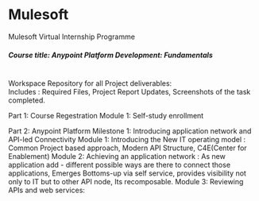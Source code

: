 # Mulesoft
Mulesoft Virtual Internship Programme

<h5>Course title: Anypoint Platform Development: Fundamentals</h5>
<br>Workspace Repository for all Project deliverables:
<br>Includes : Required Files, Project Report Updates, Screenshots of the task completed.


Part 1: Course Regestration
  Module 1: Self-study enrollment

Part 2: Anypoint Platform
Milestone 1: Introducing application network and API-led Connectivity
  Module 1: Introducing the New IT operating model :
            Common Project based approach, Modern API Structure, C4E(Center for Enablement)
  Module 2: Achieving an application network :
            As new application add - different possible ways are there to connect those applications, 
            Emerges Bottoms-up via self service, provides visibility not only to IT but to other API node,
            Its recomposable.
  Module 3: Reviewing APIs and web services:
            
